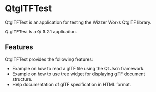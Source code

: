 QtglTFTest
==========

QtglTFTest is an application for testing the Wizzer Works QtglTF library.

QtglTFTest is a Qt 5.2.1 application.

Features
--------

QtglTFTest provides the following features:

* Example on how to read a glTF file using the Qt Json framework. 
* Example on how to use tree widget for displaying glTF document structure.
* Help documentation of glTF specification in HTML format.
